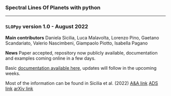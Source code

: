 ### Spectral Lines Of Planets with python
***
### `SLOPpy` version 1.0 - August 2022

**Main contributors**
Daniela Sicilia,
Luca Malavolta,
Lorenzo Pino,
Gaetano Scandariato,
Valerio Nascimbeni,
Giampaolo Piotto,
Isabella Pagano

**News**
Paper accepted, repository now publicly available, documentation and examples coming online in a few days.

Basic [documentation available here](https://sloppy.readthedocs.io/en/latest/), updates will follow in the upcoming weeks.

Most of the information can be found in Sicilia et al. (2022) [A&A link](https://doi.org/10.1051/0004-6361/202244055) [ADS link](https://ui.adsabs.harvard.edu/abs/2022arXiv220813045S/abstract) [arXiv link](https://arxiv.org/abs/2208.13045) 
